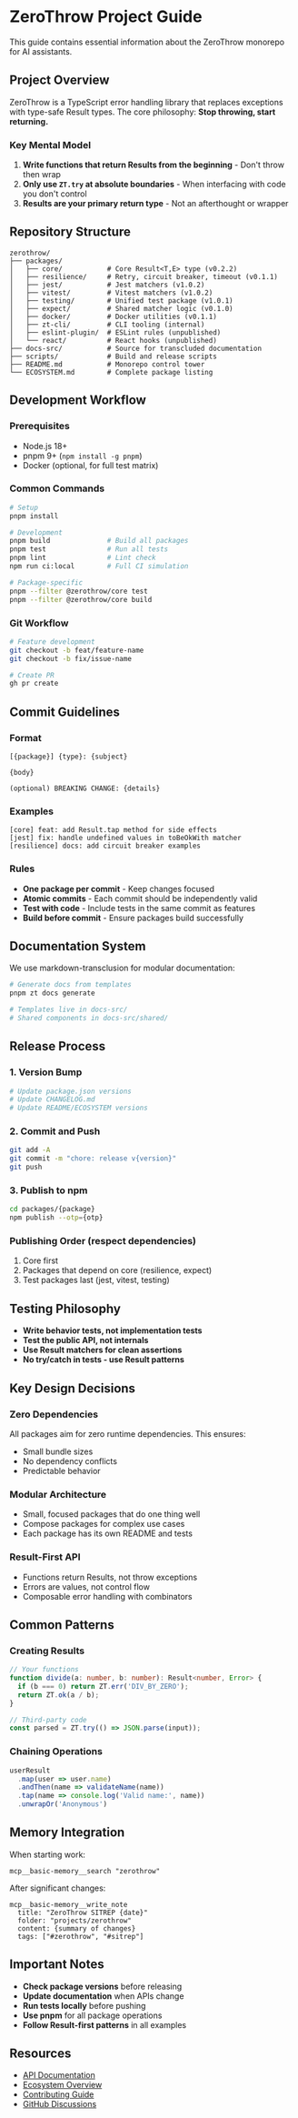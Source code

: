 # ZeroThrow Project Guide

This guide contains essential information about the ZeroThrow monorepo for AI assistants.

## Project Overview

ZeroThrow is a TypeScript error handling library that replaces exceptions with type-safe Result types. The core philosophy: **Stop throwing, start returning.**

### Key Mental Model
1. **Write functions that return Results from the beginning** - Don't throw then wrap
2. **Only use `ZT.try` at absolute boundaries** - When interfacing with code you don't control
3. **Results are your primary return type** - Not an afterthought or wrapper

## Repository Structure

```
zerothrow/
├── packages/
│   ├── core/           # Core Result<T,E> type (v0.2.2)
│   ├── resilience/     # Retry, circuit breaker, timeout (v0.1.1)
│   ├── jest/           # Jest matchers (v1.0.2)
│   ├── vitest/         # Vitest matchers (v1.0.2)
│   ├── testing/        # Unified test package (v1.0.1)
│   ├── expect/         # Shared matcher logic (v0.1.0)
│   ├── docker/         # Docker utilities (v0.1.1)
│   ├── zt-cli/         # CLI tooling (internal)
│   ├── eslint-plugin/  # ESLint rules (unpublished)
│   └── react/          # React hooks (unpublished)
├── docs-src/           # Source for transcluded documentation
├── scripts/            # Build and release scripts
├── README.md           # Monorepo control tower
└── ECOSYSTEM.md        # Complete package listing
```

## Development Workflow

### Prerequisites
- Node.js 18+
- pnpm 9+ (`npm install -g pnpm`)
- Docker (optional, for full test matrix)

### Common Commands
```bash
# Setup
pnpm install

# Development
pnpm build              # Build all packages
pnpm test               # Run all tests
pnpm lint               # Lint check
npm run ci:local        # Full CI simulation

# Package-specific
pnpm --filter @zerothrow/core test
pnpm --filter @zerothrow/core build
```

### Git Workflow
```bash
# Feature development
git checkout -b feat/feature-name
git checkout -b fix/issue-name

# Create PR
gh pr create
```

## Commit Guidelines

### Format
```
[{package}] {type}: {subject}

{body}

(optional) BREAKING CHANGE: {details}
```

### Examples
```
[core] feat: add Result.tap method for side effects
[jest] fix: handle undefined values in toBeOkWith matcher
[resilience] docs: add circuit breaker examples
```

### Rules
- **One package per commit** - Keep changes focused
- **Atomic commits** - Each commit should be independently valid
- **Test with code** - Include tests in the same commit as features
- **Build before commit** - Ensure packages build successfully

## Documentation System

We use markdown-transclusion for modular documentation:

```bash
# Generate docs from templates
pnpm zt docs generate

# Templates live in docs-src/
# Shared components in docs-src/shared/
```

## Release Process

### 1. Version Bump
```bash
# Update package.json versions
# Update CHANGELOG.md
# Update README/ECOSYSTEM versions
```

### 2. Commit and Push
```bash
git add -A
git commit -m "chore: release v{version}"
git push
```

### 3. Publish to npm
```bash
cd packages/{package}
npm publish --otp={otp}
```

### Publishing Order (respect dependencies)
1. Core first
2. Packages that depend on core (resilience, expect)
3. Test packages last (jest, vitest, testing)

## Testing Philosophy

- **Write behavior tests, not implementation tests**
- **Test the public API, not internals**
- **Use Result matchers for clean assertions**
- **No try/catch in tests - use Result patterns**

## Key Design Decisions

### Zero Dependencies
All packages aim for zero runtime dependencies. This ensures:
- Small bundle sizes
- No dependency conflicts
- Predictable behavior

### Modular Architecture
- Small, focused packages that do one thing well
- Compose packages for complex use cases
- Each package has its own README and tests

### Result-First API
- Functions return Results, not throw exceptions
- Errors are values, not control flow
- Composable error handling with combinators

## Common Patterns

### Creating Results
```typescript
// Your functions
function divide(a: number, b: number): Result<number, Error> {
  if (b === 0) return ZT.err('DIV_BY_ZERO');
  return ZT.ok(a / b);
}

// Third-party code
const parsed = ZT.try(() => JSON.parse(input));
```

### Chaining Operations
```typescript
userResult
  .map(user => user.name)
  .andThen(name => validateName(name))
  .tap(name => console.log('Valid name:', name))
  .unwrapOr('Anonymous')
```

## Memory Integration

When starting work:
```
mcp__basic-memory__search "zerothrow"
```

After significant changes:
```
mcp__basic-memory__write_note
  title: "ZeroThrow SITREP {date}"
  folder: "projects/zerothrow"
  content: {summary of changes}
  tags: ["#zerothrow", "#sitrep"]
```

## Important Notes

- **Check package versions** before releasing
- **Update documentation** when APIs change
- **Run tests locally** before pushing
- **Use pnpm** for all package operations
- **Follow Result-first patterns** in all examples

## Resources

- [API Documentation](packages/core/docs/api.md)
- [Ecosystem Overview](ECOSYSTEM.md)
- [Contributing Guide](CONTRIBUTING.md)
- [GitHub Discussions](https://github.com/zerothrow/zerothrow/discussions)